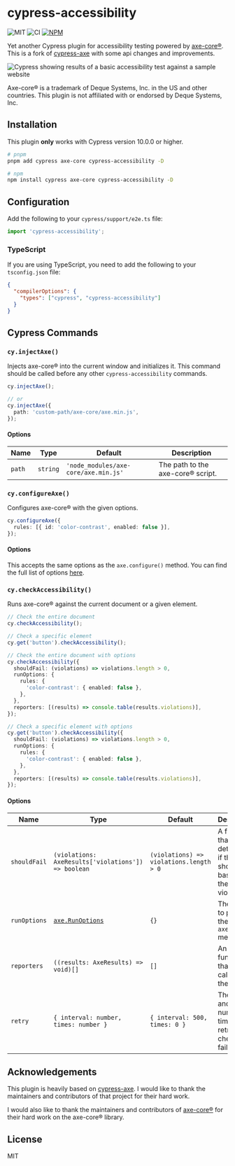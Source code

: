 # cypress-accessibility

![MIT](https://img.shields.io/badge/License-MIT-green?style=flat-square)
![CI](https://img.shields.io/github/actions/workflow/status/rowellx68/cypress-accessibility/publish.yml?style=flat-square&label=Build%20and%20Publish)
<a href="https://www.npmjs.com/package/cypress-accessibility">
![NPM](https://img.shields.io/npm/v/cypress-accessibility?style=flat-square&label=Version)
</a>

Yet another Cypress plugin for accessibility testing powered by [axe-core®](https://github.com/dequelabs/axe-core). This is a fork of [cypress-axe](https://github.com/component-driven/cypress-axe) with some api changes and improvements.

<img title="Cypress basic demo" alt="Cypress showing results of a basic accessibility test against a sample website" src="https://github.com/rowellx68/cypress-accessibility/blob/main/docs/assets/basic-demo.png?raw=true" />

Axe-core® is a trademark of Deque Systems, Inc. in the US and other countries. This plugin is not affiliated with or endorsed by Deque Systems, Inc.

## Installation

This plugin **only** works with Cypress version 10.0.0 or higher.

```bash
# pnpm
pnpm add cypress axe-core cypress-accessibility -D

# npm
npm install cypress axe-core cypress-accessibility -D
```

## Configuration

Add the following to your `cypress/support/e2e.ts` file:

```ts
import 'cypress-accessibility';
```

### TypeScript

If you are using TypeScript, you need to add the following to your `tsconfig.json` file:

```json
{
  "compilerOptions": {
    "types": ["cypress", "cypress-accessibility"]
  }
}
```

## Cypress Commands

### `cy.injectAxe()`

Injects axe-core® into the current window and initializes it. This command should be called before any other `cypress-accessibility` commands.

```ts
cy.injectAxe();

// or
cy.injectAxe({
  path: 'custom-path/axe-core/axe.min.js',
});
```

#### Options

| Name   | Type     | Default                              | Description                        |
| ------ | -------- | ------------------------------------ | ---------------------------------- |
| `path` | `string` | `'node_modules/axe-core/axe.min.js'` | The path to the axe-core® script. |

### `cy.configureAxe()`

Configures axe-core® with the given options.

```ts
cy.configureAxe({
  rules: [{ id: 'color-contrast', enabled: false }],
});
```

#### Options

This accepts the same options as the `axe.configure()` method. You can find the full list of options [here](https://github.com/dequelabs/axe-core/blob/master/axe.d.ts#L244-L257).

### `cy.checkAccessibility()`

Runs axe-core® against the current document or a given element.

```ts
// Check the entire document
cy.checkAccessibility();

// Check a specific element
cy.get('button').checkAccessibility();

// Check the entire document with options
cy.checkAccessibility({
  shouldFail: (violations) => violations.length > 0,
  runOptions: {
    rules: {
      'color-contrast': { enabled: false },
    },
  },
  reporters: [(results) => console.table(results.violations)],
});

// Check a specific element with options
cy.get('button').checkAccessibility({
  shouldFail: (violations) => violations.length > 0,
  runOptions: {
    rules: {
      'color-contrast': { enabled: false },
    },
  },
  reporters: [(results) => console.table(results.violations)],
});
```

#### Options

| Name            | Type                                                                                     | Default                                 | Description                                                                 |
| --------------- | ---------------------------------------------------------------------------------------- | --------------------------------------- | --------------------------------------------------------------------------- |
| `shouldFail`    | `(violations: AxeResults['violations']) => boolean`                                      | `(violations) => violations.length > 0` | A function that determines if the test should fail based on the violations. |
| `runOptions` | [`axe.RunOptions`](https://github.com/dequelabs/axe-core/blob/master/axe.d.ts#L134-L149) | `{}`                                    | The options to pass to the `axe.run()` method.                              |
| `reporters`     | `((results: AxeResults) => void)[]`                                                      | `[]`                                    | An array of functions that will be called with the results.                 |
| `retry`         | `{ interval: number, times: number }`                                                    | `{ interval: 500, times: 0 }`           | The interval and number of times to retry the check if it fails.            |

## Acknowledgements

This plugin is heavily based on [cypress-axe](https://github.com/component-driven/cypress-axe). I would like to thank the maintainers and contributors of that project for their hard work.

I would also like to thank the maintainers and contributors of [axe-core®](https://github.com/dequelabs/axe-core) for their hard work on the axe-core® library.

## License

MIT
